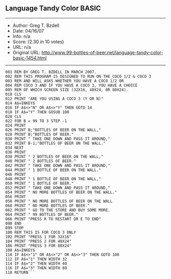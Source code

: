 
## Language Tandy Color BASIC ##
---
- Author: Greg T. Bzdell
- Date: 04/16/07
- Info: n/a
- Score:  (2.30 in 10 votes)
- URL: n/a
- Original URL: http://www.99-bottles-of-beer.net/language-tandy-color-basic-1454.html
---

```000 REM 99 BOTTLES OF BEER IN TRS-80 COLOR BASIC VERSION 1 & 2
001 REM BY GREG T. BZDELL IN MARCH 2007.
002 REM THIS PROGRAM IS DESIGNED TO RUN ON THE COCO 1/2 & COCO 3
003 REM AND WILL ASKS WHETHER YOU HAVE A COCO 1/2 OR
004 REM COCO 3 AND IF YOU HAVE A COCO 3, YOU HAVE A CHOICE
005 REM OF WHICH SCREEN SIZE (32X16, 40X24, 0R 80X24).
010 CLS
012 PRINT "ARE YOU USING A COCO 3 (Y OR N)"
014 A$=INKEY$
016 IF A$<>"N" OR A$<>"Y" THEN GOTO 14
018 IF A$="Y" THEN GOSUB 100
020 CLS
022 FOR B = 99 TO 3 STEP -1
024 PRINT
026 PRINT B;"BOTTLES OF BEER ON THE WALL,"
028 PRINT B;"BOTTLES OF BEER."
030 PRINT " TAKE ONE DOWN AND PASS IT AROUND,"
032 PRINT B-1;"BOTTLES OF BEER ON THE WALL."
034 NEXT
036 PRINT
038 PRINT " 2 BOTTLES OF BEER ON THE WALL,"
040 PRINT " 2 BOTTLES OF BEER."
042 PRINT " TAKE ONE DOWN AND PASS IT AROUND,"
044 PRINT " 1 BOTTLE OF BEER ON THE WALL."
046 PRINT
048 PRINT " 1 BOTTLE OF BEER ON THE WALL,"
050 PRINT " 1 BOTTLE OF BEER."
052 PRINT " TAKE ONE DOWN AND PASS IT AROUND,"
054 PRINT " NO MORE BOTTLES OF BEER ON THE WALL."
056 PRINT
058 PRINT " NO MORE BOTTLES OF BEER ON THE WALL
060 PRINT " NO MORE BOTTLES OF BEER."
062 PRINT " GO TO THE STORE AND BUY SOME MORE.
064 PRINT " 99 BOTTLES OF BEER."
066 PRINT "PRESS R TO RESTART OR E TO END"
098 END
099 STOP
100 REM THIS IS FOR COCO 3 ONLY
102 PRINT "PRESS 1 FOR 32X16"
104 PRINT "PRESS 2 FOR 40X24"
106 PRINT "PRESS 3 FOR 80X24"
108 A$=INKEY$
110 IF A$<>"1" OR A$<>"2" OR A$<>"3" THEN GOTO 108
112 IF A$="1" THEN WIDTH 32
114 IF A$="2" THEN WIDTH 40
116 IF A$="3" THEN WIDTH 80
118 RETURN```